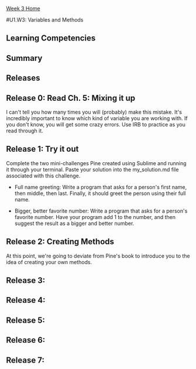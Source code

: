 [Week 3 Home](../)

#U1.W3: Variables and Methods


## Learning Competencies


## Summary

## Releases

## Release 0: Read Ch. 5: Mixing it up
I can't tell you how many times you will (probably) make this mistake. It's incredibly important to know which kind of variable you are working with. If you don't know, you will get some crazy errors. Use IRB to practice as you read through it.

## Release 1: Try it out
Complete the two mini-challenges Pine created using Sublime and running it through your terminal. Paste your solution into the my_solution.md file associated with this challenge.

- Full name greeting: Write a program that asks for a person's first name, then middle, then last. Finally, it should greet the person using their full name.

- Bigger, better favorite number: Write a program that asks for a person's favorite number. Have your program add 1 to the number, and then suggest the result as a bigger and better number.

## Release 2: Creating Methods
At this point, we're going to deviate from Pine's book to introduce you to the idea of creating your own methods.

## Release 3:

## Release 4:

## Release 5:

## Release 6:

## Release 7: